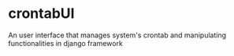 # crontabUI
An user interface that manages system's crontab and manipulating functionalities in django framework
